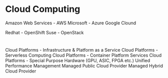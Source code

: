 # Cloud Computing


Amazon Web Services - AWS
Microsoft - Azure
Google Clound

Redhat - OpenShift
Suse - OpenStack

# 

Cloud Platforms - Infrastructure & Platform as a Service
Cloud Platforms - Serverless Computing
Cloud Platforms - Container Platform Services
Cloud Platforms - Special Purpose Hardware (GPU, ASIC, FPGA etc.)
Unified Performance Management
Managed Public Cloud Provider
Managed Hybrid Cloud Provider
